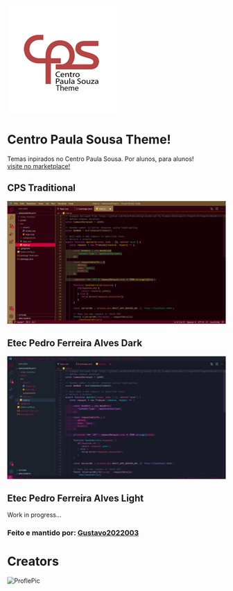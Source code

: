 ![CPS Logo](assets/icon250.png)
# Centro Paula Sousa Theme!

Temas inpirados no Centro Paula Sousa. Por alunos, para alunos!
<br>
[visite no marketplace!](https://marketplace.visualstudio.com/items?itemName=Gustavo2022003.cps-theme)

## CPS Traditional
![CPS Traditional IMG](assets/cps-traditional-img.png)

## Etec Pedro Ferreira Alves Dark
![ETEC PFA IMG](assets/etec-pfa-img.png)

## Etec Pedro Ferreira Alves Light

Work in progress...

### Feito e mantido por: [Gustavo2022003](https://github.com/Gustavo2022003)
# Creators
<p>
 <a src="https://github.com/Gustavo2022003"><img style="width: 80px;" src="https://avatars.githubusercontent.com/u/54781049?v=4" alt="ProflePic"></a>
</p>
